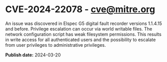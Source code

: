 # CVE-2024-22078 - cve@mitre.org

An issue was discovered in Elspec G5 digital fault recorder versions 1.1.4.15 and before. Privilege escalation can occur via world writable files. The network configuration script has weak filesystem permissions. This results in write access for all authenticated users and the possibility to escalate from user privileges to administrative privileges.

**Publish date:** 2024-03-20
